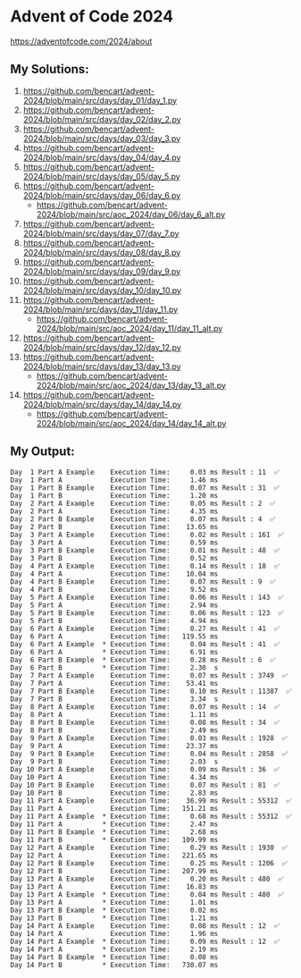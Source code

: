 # Advent of Code 2024

https://adventofcode.com/2024/about

## My Solutions:

1. https://github.com/bencart/advent-2024/blob/main/src/days/day_01/day_1.py
2. https://github.com/bencart/advent-2024/blob/main/src/days/day_02/day_2.py
3. https://github.com/bencart/advent-2024/blob/main/src/days/day_03/day_3.py
4. https://github.com/bencart/advent-2024/blob/main/src/days/day_04/day_4.py
5. https://github.com/bencart/advent-2024/blob/main/src/days/day_05/day_5.py
6. https://github.com/bencart/advent-2024/blob/main/src/days/day_06/day_6.py
    - https://github.com/bencart/advent-2024/blob/main/src/aoc_2024/day_06/day_6_alt.py
7. https://github.com/bencart/advent-2024/blob/main/src/days/day_07/day_7.py
8. https://github.com/bencart/advent-2024/blob/main/src/days/day_08/day_8.py
9. https://github.com/bencart/advent-2024/blob/main/src/days/day_09/day_9.py
10. https://github.com/bencart/advent-2024/blob/main/src/days/day_10/day_10.py
11. https://github.com/bencart/advent-2024/blob/main/src/days/day_11/day_11.py
    - https://github.com/bencart/advent-2024/blob/main/src/aoc_2024/day_11/day_11_alt.py
12. https://github.com/bencart/advent-2024/blob/main/src/days/day_12/day_12.py
13. https://github.com/bencart/advent-2024/blob/main/src/days/day_13/day_13.py
    - https://github.com/bencart/advent-2024/blob/main/src/aoc_2024/day_13/day_13_alt.py
14. https://github.com/bencart/advent-2024/blob/main/src/days/day_14/day_14.py
    - https://github.com/bencart/advent-2024/blob/main/src/aoc_2024/day_14/day_14_alt.py

## My Output:

```text
Day  1 Part A Example    Execution Time:     0.03 ms Result : 11  ✅
Day  1 Part A            Execution Time:     1.46 ms 
Day  1 Part B Example    Execution Time:     0.07 ms Result : 31  ✅
Day  1 Part B            Execution Time:     1.20 ms 
Day  2 Part A Example    Execution Time:     0.05 ms Result : 2  ✅
Day  2 Part A            Execution Time:     4.35 ms 
Day  2 Part B Example    Execution Time:     0.07 ms Result : 4  ✅
Day  2 Part B            Execution Time:    13.65 ms 
Day  3 Part A Example    Execution Time:     0.02 ms Result : 161  ✅
Day  3 Part A            Execution Time:     0.59 ms 
Day  3 Part B Example    Execution Time:     0.01 ms Result : 48  ✅
Day  3 Part B            Execution Time:     0.52 ms 
Day  4 Part A Example    Execution Time:     0.14 ms Result : 18  ✅
Day  4 Part A            Execution Time:    10.04 ms 
Day  4 Part B Example    Execution Time:     0.07 ms Result : 9  ✅
Day  4 Part B            Execution Time:     9.52 ms 
Day  5 Part A Example    Execution Time:     0.06 ms Result : 143  ✅
Day  5 Part A            Execution Time:     2.94 ms 
Day  5 Part B Example    Execution Time:     0.06 ms Result : 123  ✅
Day  5 Part B            Execution Time:     4.94 ms 
Day  6 Part A Example    Execution Time:     0.27 ms Result : 41  ✅
Day  6 Part A            Execution Time:   119.55 ms 
Day  6 Part A Example  * Execution Time:     0.04 ms Result : 41  ✅
Day  6 Part A          * Execution Time:     6.91 ms 
Day  6 Part B Example  * Execution Time:     0.28 ms Result : 6  ✅
Day  6 Part B          * Execution Time:     2.30  s 
Day  7 Part A Example    Execution Time:     0.07 ms Result : 3749  ✅
Day  7 Part A            Execution Time:    53.41 ms 
Day  7 Part B Example    Execution Time:     0.10 ms Result : 11387  ✅
Day  7 Part B            Execution Time:     3.34  s 
Day  8 Part A Example    Execution Time:     0.07 ms Result : 14  ✅
Day  8 Part A            Execution Time:     1.11 ms 
Day  8 Part B Example    Execution Time:     0.08 ms Result : 34  ✅
Day  8 Part B            Execution Time:     2.49 ms 
Day  9 Part A Example    Execution Time:     0.03 ms Result : 1928  ✅
Day  9 Part A            Execution Time:    23.37 ms 
Day  9 Part B Example    Execution Time:     0.04 ms Result : 2858  ✅
Day  9 Part B            Execution Time:     2.03  s 
Day 10 Part A Example    Execution Time:     0.09 ms Result : 36  ✅
Day 10 Part A            Execution Time:     4.34 ms 
Day 10 Part B Example    Execution Time:     0.07 ms Result : 81  ✅
Day 10 Part B            Execution Time:     2.83 ms 
Day 11 Part A Example    Execution Time:    36.99 ms Result : 55312  ✅
Day 11 Part A            Execution Time:   151.21 ms 
Day 11 Part A Example  * Execution Time:     0.68 ms Result : 55312  ✅
Day 11 Part A          * Execution Time:     2.47 ms 
Day 11 Part B Example  * Execution Time:     2.68 ms 
Day 11 Part B          * Execution Time:   109.99 ms 
Day 12 Part A Example    Execution Time:     0.29 ms Result : 1930  ✅
Day 12 Part A            Execution Time:   221.65 ms 
Day 12 Part B Example    Execution Time:     0.25 ms Result : 1206  ✅
Day 12 Part B            Execution Time:   207.99 ms 
Day 13 Part A Example    Execution Time:     0.20 ms Result : 480  ✅
Day 13 Part A            Execution Time:    16.83 ms 
Day 13 Part A Example  * Execution Time:     0.04 ms Result : 480  ✅
Day 13 Part A          * Execution Time:     1.01 ms 
Day 13 Part B Example  * Execution Time:     0.02 ms 
Day 13 Part B          * Execution Time:     1.21 ms 
Day 14 Part A Example    Execution Time:     0.08 ms Result : 12  ✅
Day 14 Part A            Execution Time:     1.96 ms 
Day 14 Part A Example  * Execution Time:     0.09 ms Result : 12  ✅
Day 14 Part A          * Execution Time:     2.19 ms 
Day 14 Part B Example  * Execution Time:     0.08 ms 
Day 14 Part B          * Execution Time:   730.07 ms 
```


